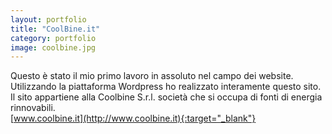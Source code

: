 ```yaml
---
layout: portfolio
title: "CoolBine.it"
category: portfolio
image: coolbine.jpg
---
```

Questo è stato il mio primo lavoro in assoluto nel campo dei website. Utilizzando la piattaforma Wordpress ho realizzato interamente questo sito. Il sito appartiene alla Coolbine S.r.l. società che si occupa di fonti di energia rinnovabili.  
[www.coolbine.it](http://www.coolbine.it){:target="_blank"}